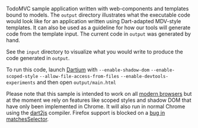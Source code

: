 TodoMVC sample application written with web-components and templates bound to
models. The `output` directory illustrates what the executable code would look
like for an application written using Dart-adapted MDV-style templates. It can
also be used as a guideline for how our tools will generate code from the
template input. The current code in `output` was generated by hand.

See the `input` directory to visualize what you would write to produce the code
generated in `output`.

To run this code, launch [Dartium][] with `--enable-shadow-dom`
`--enable-scoped-style` `--allow-file-access-from-files`
`--enable-devtools-experiments` and then open `output/main.html`

Please note that this sample is intended to work on all [modern browsers][m] but
at the moment we rely on features like scoped styles and shadow DOM that have
only been implemented in Chrome. It will also run in normal Chrome using the
[dart2js][] compiler. Firefox support is blocked on a
[bug in matchesSelector](http://dartbug.com/4401).

[Dartium]: http://www.dartlang.org/dartium/
[dart2js]: http://www.dartlang.org/docs/dart2js/
[m]: http://www.dartlang.org/support/faq.html#what-browsers-supported
